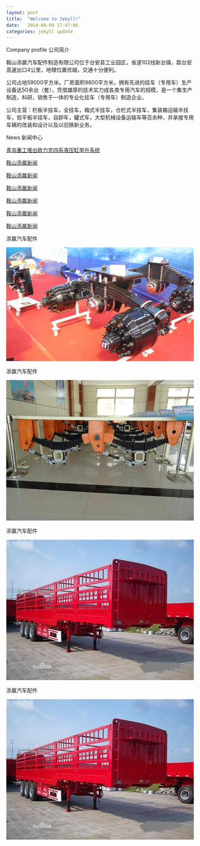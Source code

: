 ```yaml
---
layout: post
title:  "Welcome to Jekyll!"
date:   2014-08-09 17:47:06
categories: jekyll update
---
```


   <div class="jianjie">
     <p class="p0" style="background-image:url(/images/ty/1px.jpg);">Company profile 公司简介</p>
     <p class="p1">鞍山添赢汽车配件制造有限公司位于台安县工业园区，省道102线新台镇，距台安高速出口4公里，地理位置优越，交通十分便利。</p>
     <p>公司占地59000平方米。厂房面积9800平方米，拥有先进的挂车（专用车）生产设备达50余台（套），凭借雄厚的技术实力成各类专用汽车的规模，是一个集生产制造，科研，销售于一体的专业化挂车（专用车）制造企业。</p>
     <p>公司主营：栏板半挂车，全挂车，箱式半挂车，仓栏式半挂车，集装箱运输半挂车，低平板半挂车，自卸车，罐式车，大型机械设备运输车等百余种，并承接专用车辆的改装和设计以及以旧换新业务。</p>
   </div>

   <div class="news">
     <p class="p2" style="background-image:url(/images/ty/1px.jpg);">News 新闻中心</p>
     <p><a href="/tyNewsA/">青岛重工推出欧力克四系液压缸举升系统</a></p>
     <p><a href="/tyNews1/">鞍山添赢新闻</a></p>
     <p><a href="/tyNews1/">鞍山添赢新闻</a></p>
     <p><a href="/tyNews1/">鞍山添赢新闻</a></p>
     <p><a href="/tyNews1/">鞍山添赢新闻</a></p>
     <p><a href="/tyNews1/">鞍山添赢新闻</a></p>
     <p><a href="/tyNews1/">鞍山添赢新闻</a></p>
   </div>

   <div class="div1">
     <p>添赢汽车配件</p>
     <a href="/images/ty/index1.jpg">
       <img src="/images/ty/index1.jpg"/>
     </a>
   </div>
   <div class="div2">
     <p>添赢汽车配件</p>
     <a href="/images/ty/index2.jpg">
       <img src="/images/ty/index2.jpg"/>
     </a>
   </div>     
   <div class="div2">
     <p>添赢汽车配件</p>
     <a href="/images/ty/index3.jpg">
       <img src="/images/ty/index3.jpg"/>
     </a>
   </div>
   <div class="div2">
     <p>添赢汽车配件</p>
     <a href="/images/ty/index3.jpg">
       <img src="/images/ty/index3.jpg"/>
     </a>
   </div>     
   <script>
     $(function(){
       var w=$(window).width();
       $('.main').css('width',w);
       $('.main img').css('width',w);
       $('.div1 img').css('width','220px');
       $('.div2 img').css('width','220px');
       $('.div1 img').css('height','120px');
       $('.div2 img').css('height','120px');
     })
   </script>
